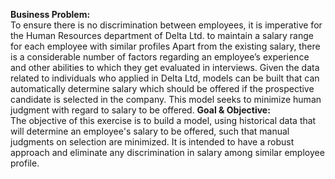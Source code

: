 **Business Problem:**  
To ensure there is no discrimination between employees, it is imperative for the Human Resources 
department of Delta Ltd. to maintain a salary range for each employee with similar profiles
Apart from the existing salary, there is a considerable number of factors regarding an employee’s 
experience and other abilities to which they get evaluated in interviews. Given the data related to 
individuals who applied in Delta Ltd, models can be built that can automatically determine salary 
which should be offered if the prospective candidate is selected in the company. This model seeks to 
minimize human judgment with regard to salary to be offered.
**Goal & Objective:**  
The objective of this exercise is to build a model, using historical data that will 
determine an employee's salary to be offered, such that manual judgments on selection are 
minimized. It is intended to have a robust approach and eliminate any discrimination in salary 
among similar employee profile.
